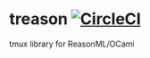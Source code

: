 # treason [![CircleCI](https://circleci.com/gh/baubler/treason.svg?style=svg)](https://circleci.com/gh/baubler/treason)
tmux library for ReasonML/OCaml
